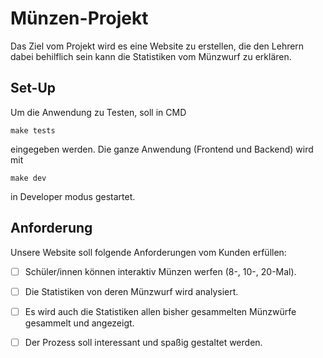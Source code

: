 # Münzen-Projekt
Das Ziel vom Projekt wird es eine Website zu erstellen, die den Lehrern dabei behilflich sein kann die Statistiken vom Münzwurf zu erklären.

## Set-Up

Um die Anwendung zu Testen, soll in CMD

```commandline
make tests
```

eingegeben werden. Die ganze Anwendung (Frontend und Backend) wird mit

```commandline
make dev
```

in Developer modus gestartet.
## Anforderung
Unsere Website soll folgende Anforderungen vom Kunden erfüllen:
- [ ] Schüler/innen können interaktiv Münzen werfen (8-, 10-, 20-Mal).
- [ ] Die Statistiken von deren Münzwurf wird analysiert.
- [ ] Es wird auch die Statistiken allen bisher gesammelten Münzwürfe gesammelt und angezeigt.
- [ ] Der Prozess soll interessant und spaßig gestaltet werden.

